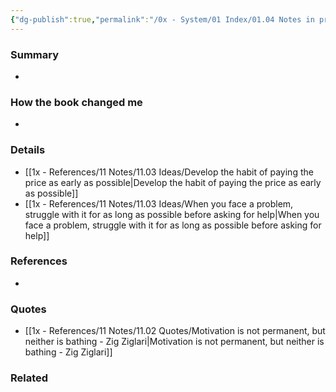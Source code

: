 ```yaml
---
{"dg-publish":true,"permalink":"/0x - System/01 Index/01.04 Notes in process/365 Days with Self-Discipline - Martin Meadows/","title":"365 Days with Self-Discipline - Martin Meadows","created":"2024-02-15T09:57:45.987+03:00","updated":"2024-02-17T12:09:16.464+03:00"}
---
```



### Summary
- 

### How the book changed me
- 

### Details
- [[1x - References/11 Notes/11.03 Ideas/Develop the habit of paying the price as early as possible\|Develop the habit of paying the price as early as possible]]
- [[1x - References/11 Notes/11.03 Ideas/When you face a problem, struggle with it for as long as possible before asking for help\|When you face a problem, struggle with it for as long as possible before asking for help]]

### References
- 

### Quotes
- [[1x - References/11 Notes/11.02 Quotes/Motivation is not permanent, but neither is bathing - Zig Ziglari\|Motivation is not permanent, but neither is bathing - Zig Ziglari]]

### Related

